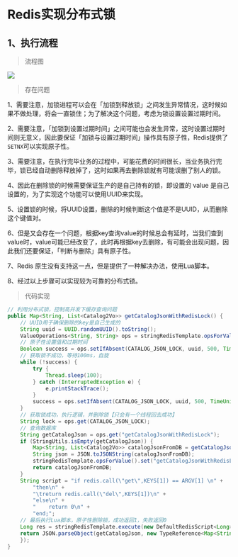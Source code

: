 # Redis实现分布式锁

## 1、执行流程

> 流程图

<img src="https://tobing-markdown.oss-cn-shenzhen.aliyuncs.com/redis_distributed_lock.jpg"  />

> 存在问题

1、需要注意，加锁进程可以会在「加锁到释放锁」之间发生异常情况，这时候如果不做处理，将会一直锁住；为了解决这个问题，考虑为锁设置设置过期时间。

2、需要注意，「加锁到设置过期时间」之间可能也会发生异常，这时设置过期时间则无意义，因此要保证「加锁与设置过期时间」操作具有原子性，Redis提供了`SETNX`可以实现原子性。

3、需要注意，在执行完毕业务的过程中，可能花费的时间很长，当业务执行完毕，锁已经自动删除释放掉了，这时如果再去删除锁就有可能误删了别人的锁。

4、因此在删除锁的时候需要保证生产的是自己持有的锁，即设置的 value 是自己设置的，为了实现这个功能可以使用UUID来实现。

5、设置锁的时候，将UUID设置，删除的时候判断这个值是不是UUID，从而删除这个键值对。

6、但是又会存在一个问题，根据key查询value的时候总会有延时，当我们查到value时，value可能已经改变了，此时再根据key去删除，有可能会出现问题，因此我们还要保证，「判断与删除」具有原子性。

7、Redis 原生没有支持这一点，但是提供了一种解决办法，使用Lua脚本。

8、经过以上步骤可以实现较为可靠的分布式锁。

> 代码实现

```java
// 利用分布式锁，控制高并发下缓存查询问题
public Map<String, List<Catalog2Vo>> getCatalogJsonWithRedisLock() {
    // UUID用于确保删除的key是自己生成的
    String uuid = UUID.randomUUID().toString();
    ValueOperations<String, String> ops = stringRedisTemplate.opsForValue();
    // 原子性设置值和过期时间
    Boolean success = ops.setIfAbsent(CATALOG_JSON_LOCK, uuid, 500, TimeUnit.SECONDS);
    // 获取锁不成功，等待100ms，自旋
    while (!success) {
        try {
            Thread.sleep(100);
        } catch (InterruptedException e) {
            e.printStackTrace();
        }
        success = ops.setIfAbsent(CATALOG_JSON_LOCK, uuid, 500, TimeUnit.SECONDS);
    }
    // 获取锁成功，执行逻辑，并删除锁【只会有一个线程回去成功】
    String lock = ops.get(CATALOG_JSON_LOCK);
    // 查询数据库
    String getCatalogJson = ops.get("getCatalogJsonWithRedisLock");
    if (StringUtils.isEmpty(getCatalogJson)) {
        Map<String, List<Catalog2Vo>> catalogJsonFromDB = getCatalogJsonFromDB();
        String json = JSON.toJSONString(catalogJsonFromDB);
        stringRedisTemplate.opsForValue().set("getCatalogJsonWithRedisLock", json);
        return catalogJsonFromDB;
    }
    String script = "if redis.call(\"get\",KEYS[1]) == ARGV[1] \n" +
        "then\n" +
        "\treturn redis.call(\"del\",KEYS[1])\n" +
        "else\n" +
        "    return 0\n" +
        "end;";
    // 最后执行Lua脚本，原子性删除锁，成功返回1，失败返回0
    Long res = stringRedisTemplate.execute(new DefaultRedisScript<Long>(script, Long.class), Arrays.asList(CATALOG_JSON_LOCK), lock);
    return JSON.parseObject(getCatalogJson, new TypeReference<Map<String, List<Catalog2Vo>>>() {
    });
}
```




